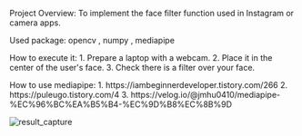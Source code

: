 Project Overview: To implement the face filter function used in Instagram or camera apps.

Used package: opencv , numpy , mediapipe 

How to execute it: 1. Prepare a laptop with a webcam.
                   2. Place it in the center of the user's face.
                   3. Check there is a filter over your face.

<reference>
How to use mediapipe:  1. https://iambeginnerdeveloper.tistory.com/266
                       2. https://puleugo.tistory.com/4
                       3. https://velog.io/@jmhu0410/mediapipe-%EC%96%BC%EA%B5%B4-%EC%9D%B8%EC%8B%9D




![result_capture](https://github.com/user-attachments/assets/7ba899db-8e9c-47c1-83d8-b74c2b00a84d)

                  

